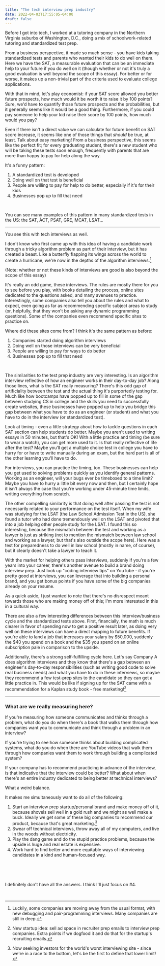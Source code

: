 ```yaml
---
title: "The tech interview prep industry"
date: 2022-04-03T17:55:05-04:00
draft: false
---
```


Before I got into tech, I worked at a tutoring company in the Northern Virginia suburbs of Washington, D.C., doing a mix of schoolwork-related tutoring and standardized test prep.

From a business perspective, it made so much sense - you have kids taking standardized tests and parents who wanted their kids to do well on them. Here we have the SAT, a measurable evaluation that can be an immediate help to your future if you do well on it (though whether or not it's truly a good evaluation is well beyond the scope of this essay). For better or for worse, it makes up a non-trivial part of the criteria used to evaluate college applications.

With that in mind, let's play economist: if your SAT score allowed you better future prospects, how much would it be worth it to raise it by 100 points? Sure, we'd have to quantify those future prospects and the probabilities, but it generally seems like it would be a good thing. Furthermore, if you could pay someone to help your kid raise their score by 100 points, how much would you pay?

Even if there isn't a direct value we can calculate for future benefit on SAT score increase, it seems like one of those things that _should_ be true, at least. Talk about easy marketing!  From a business perspective, this seems like the perfect fit; for every graduating student, there's a new student who will be taking these tests soon enough, frequently with parents that are more than happy to pay for help along the way.

It's a funny pattern:

1. A standardized test is developed
2. Doing well on that test is beneficial
3. People are willing to pay for help to do better, especially if it's for their kids
4. Businesses pop up to fill that need

<br>

You can see many examples of this pattern in many standardized tests in the US: the SAT, ACT, PSAT, GRE, MCAT, LSAT...

-----

You see this with tech interviews as well.

I don't know who first came up with this idea of having a candidate work through a tricky algorithm problem as part of their interview, but it has created a beast. Like a butterfly flapping its wings across the world to create a hurricane, we're now in the depths of the algorithm interviews.[^1]

(Note: whether or not these kinds of interviews are good is also beyond the scope of this essay)

It's really an odd game, these interviews. The rules are mostly there for you to see before you play, with books detailing the process, online sites dedicated to the questions asked, and many avenues to practice. Interestingly, some companies also tell you about the rules and what to expect, even going as far as recommending specific subject areas to study (or, helpfully, that they won't be asking any dynamic programming questions). Some of the companies even recommend specific sites to practice on.

Where did these sites come from? I think it's the same pattern as before:

1. Companies started doing algorithm interviews
2. Doing well on those interviews can be very beneficial
3. People are willing to pay for ways to do better
4. Businesses pop up to fill that need

<br>

The similarities to the test prep industry are very interesting. Is an algorithm interview reflective of how an engineer works in their day-to-day job? Along those lines, what is the SAT really measuring? There's this odd gap of artificiality between the test and the actual thing it's purportedly testing for. Much like how bootcamps have popped up to fill in some of the gap between studying CS in college and the skills you need to successfully create websites, these businesses have popped up to help you bridge this gap between what you have to do as an engineer (or student) and what you have to do in the interview (or standardized test).

Look at timing - even a little strategy about how to tackle questions in each SAT section can help students do better. Maybe you aren't used to writing essays in 50 minutes, but that's OK! With a little practice and timing (be sure to wear a watch), you can get more used to it. Is that really reflective of life after the test? Maybe you'll get a multiple choice test in college you have to hurry for or have to write manually during an exam, but the hard part is all of the other learning you'll have to do.

For interviews, you can practice the timing, too.  These businesses can help you get used to solving problems quickly as you identify general patterns. Working as an engineer, will your bugs ever be timeboxed to a time limit? Maybe you have to hurry a little bit every now and then, but I certainly hope it isn't always the case that you're working under 45-minute time limits, writing everything from scratch.

The other compelling similarity is that doing well after passing the test is not necessarily related to your performance on the test itself. When my wife was studying for the LSAT (the Law School Admission Test in the US), she found a tutor who had done tremendously well on the LSAT and pivoted that into a job helping other people study for the LSAT. I found this so interesting, because the mismatch between the test and working as a lawyer is just as striking (not to mention the mismatch between law school and working as a lawyer, but that's also outside the scope here). Here was a test for preparedness to do well in law school (mostly in name, of course), but it clearly doesn't take a lawyer to teach it.

With the market for helping others pass interviews, suddenly if you're a few years into your career, there's another avenue to build a brand doing interview prep. Just look up "coding interview tips" on YouTube - if you're pretty good at interviews, you can leverage that into building a personal brand, and you get bonus points if you have some of the big companies already on your resume.

As a quick aside, I just wanted to note that there's no disrespect meant towards those who are making money off of this; I'm more interested in this in a cultural way.

There are also a few interesting differences between this interview/business cycle and the standardized tests above. First, financially, the math is much clearer in favor of spending now to get a positive result later, as doing very well on these interviews can have a direct mapping to future benefits. If you're able to land a job that increases your salary by $50,000, suddenly the $40 you spend on a book and the $35 you spend on an online subscription pale in comparison to the upside.

Additionally, there's a strong self-fulfilling cycle here. Let's say Company A does algorithm interviews and they know that there's a gap between an engineer's day-to-day responsibilities (such as writing good code to solve real business needs) and what you have to do in these interviews, so maybe they recommend a few test-prep sites to the candidate so they can get a little practice in. This would be like if signing up for the SAT came with a recommendation for a Kaplan study book - free marketing\![^2]


-----

### What are we really measuring here?

If you're measuring how someone communicates and thinks through a problem, what do you do when there's a book that walks them through how companies want you to communicate and think through a problem in an interview?

If you're trying to see how someone thinks about building complicated systems, what do you do when there are YouTube videos that walk them through how companies want them to work through building a complicated system?

If your company has to recommend practicing in advance of the interview, is that indicative that the interview could be better? What about when there's an entire industry dedicated to being better at technical interviews?

What a weird balance.

It makes me simultaneously want to do all of the following:

1. Start an interview prep startup/personal brand and make money off of it, because shovels sell well in a gold rush and we might as well make a buck. Ideally we get some of these big companies to recommend our product, because that's great marketing.[^3]
2. Swear off technical interviews, throw away all of my computers, and live in the woods without electricity.
3. Play the dang game and do the stupid practice problems, because the upside is huge and real estate is expensive.
4. Work hard to find better and more equitable ways of interviewing candidates in a kind and human-focused way.

<br>
<br>
<br>

I definitely don't have all the answers. I think I'll just focus on #4.

<br>

[^1]: Luckily, some companies are moving away from the usual format, with new debugging and pair-programming interviews. Many companies are still in deep.

[^2]: New startup idea: sell ad space in recruiter prep emails to interview prep companies. Extra points if we dogfood it and do that for the startup's recruiting emails.

[^3]: Now seeking investors for the world's worst interviewing site - since we're in a race to the bottom, let's be the first to define that lower limit!
